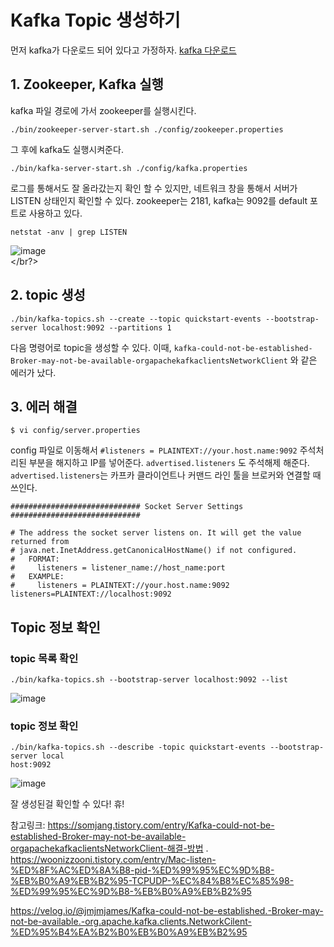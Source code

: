 # Kafka Topic 생성하기


먼저 kafka가 다운로드 되어 있다고 가정하자. [kafka 다운로드](https://kafka.apache.org/)

## 1. Zookeeper, Kafka 실행

kafka 파일 경로에 가서 zookeeper를 실행시킨다. 
```
./bin/zookeeper-server-start.sh ./config/zookeeper.properties
```

그 후에 kafka도 실행시켜준다. 
```
./bin/kafka-server-start.sh ./config/kafka.properties
```

로그를 통해서도 잘 올라갔는지 확인 할 수 있지만, 네트워크 창을 통해서 서버가 LISTEN 상태인지 확인할 수 있다.
zookeeper는 2181, kafka는 9092를 default 포트로 사용하고 있다. 
```
netstat -anv | grep LISTEN
```
![image](https://user-images.githubusercontent.com/45115557/192152474-6dbf2786-80bc-4613-b9b5-235357fe50f2.png)
<br></br?>

## 2. topic 생성

```
./bin/kafka-topics.sh --create --topic quickstart-events --bootstrap-server localhost:9092 --partitions 1
```
다음 명령어로 topic을 생성할 수 있다. 이때, `kafka-could-not-be-established-Broker-may-not-be-available-orgapachekafkaclientsNetworkClient` 와 같은 에러가 났다. 

## 3. 에러 해결

```
$ vi config/server.properties
```

config 파일로 이동해서 `#listeners = PLAINTEXT://your.host.name:9092` 주석처리된 부분을 해지하고 IP를 넣어준다. `advertised.listeners` 도 주석해제 해준다. 
`advertised.listeners`는 카프카 클라이언트나 커맨드 라인 툴을 브로커와 연결할 때 쓰인다. 
```
############################# Socket Server Settings #############################

# The address the socket server listens on. It will get the value returned from
# java.net.InetAddress.getCanonicalHostName() if not configured.
#   FORMAT:
#     listeners = listener_name://host_name:port
#   EXAMPLE:
#     listeners = PLAINTEXT://your.host.name:9092
listeners=PLAINTEXT://localhost:9092

```

## Topic 정보 확인

### topic 목록 확인
```
./bin/kafka-topics.sh --bootstrap-server localhost:9092 --list
```

![image](https://user-images.githubusercontent.com/45115557/192152953-05396b2c-cd20-4d63-a66e-e0c5edd832f6.png)


### topic 정보 확인
```
./bin/kafka-topics.sh --describe -topic quickstart-events --bootstrap-server local
host:9092
```

![image](https://user-images.githubusercontent.com/45115557/192153044-18f72205-359d-46e8-9033-f12f32935ee3.png)

잘 생성된걸 확인할 수 있다! 휴!





참고링크: 
https://somjang.tistory.com/entry/Kafka-could-not-be-established-Broker-may-not-be-available-orgapachekafkaclientsNetworkClient-해결-방법 .  
https://woonizzooni.tistory.com/entry/Mac-listen-%ED%8F%AC%ED%8A%B8-pid-%ED%99%95%EC%9D%B8-%EB%B0%A9%EB%B2%95-TCPUDP-%EC%84%B8%EC%85%98-%ED%99%95%EC%9D%B8-%EB%B0%A9%EB%B2%95   

https://velog.io/@jmjmjames/Kafka-could-not-be-established.-Broker-may-not-be-available.-org.apache.kafka.clients.NetworkCilent-%ED%95%B4%EA%B2%B0%EB%B0%A9%EB%B2%95
